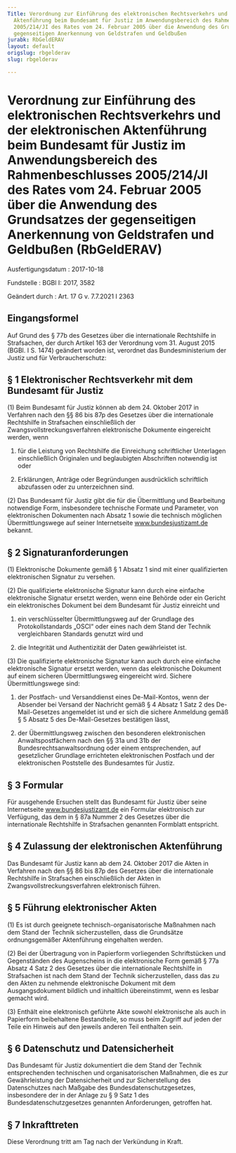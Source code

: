 ```yaml
---
Title: Verordnung zur Einführung des elektronischen Rechtsverkehrs und der elektronischen
  Aktenführung beim Bundesamt für Justiz im Anwendungsbereich des Rahmenbeschlusses
  2005/214/JI des Rates vom 24. Februar 2005 über die Anwendung des Grundsatzes der
  gegenseitigen Anerkennung von Geldstrafen und Geldbußen
jurabk: RbGeldERAV
layout: default
origslug: rbgelderav
slug: rbgelderav

---
```


# Verordnung zur Einführung des elektronischen Rechtsverkehrs und der elektronischen Aktenführung beim Bundesamt für Justiz im Anwendungsbereich des Rahmenbeschlusses 2005/214/JI des Rates vom 24. Februar 2005 über die Anwendung des Grundsatzes der gegenseitigen Anerkennung von Geldstrafen und Geldbußen (RbGeldERAV)

Ausfertigungsdatum
:   2017-10-18

Fundstelle
:   BGBl I: 2017, 3582

Geändert durch
:   Art. 17 G v. 7.7.2021 I 2363

[^F800579_01_BJNR358200017]:     Notifiziert gemäß der Richtlinie (EU) 2015/1535 des Europäischen
    Parlaments und des Rates vom 9. September 2015 über ein
    Informationsverfahren auf dem Gebiet der technischen Vorschriften und
    der Vorschriften für die Dienste der Informationsgesellschaft (ABl. L
    241 vom 17.9.2015, S. 1).


## Eingangsformel

Auf Grund des § 77b des Gesetzes über die internationale Rechtshilfe
in Strafsachen, der durch Artikel 163 der Verordnung vom 31. August
2015 (BGBl. I S. 1474) geändert worden ist, verordnet das
Bundesministerium der Justiz und für Verbraucherschutz:


## § 1 Elektronischer Rechtsverkehr mit dem Bundesamt für Justiz

(1) Beim Bundesamt für Justiz können ab dem 24. Oktober 2017 in
Verfahren nach den §§ 86 bis 87p des Gesetzes über die internationale
Rechtshilfe in Strafsachen einschließlich der
Zwangsvollstreckungsverfahren elektronische Dokumente eingereicht
werden, wenn

1.  für die Leistung von Rechtshilfe die Einreichung schriftlicher
    Unterlagen einschließlich Originalen und beglaubigten Abschriften
    notwendig ist oder


2.  Erklärungen, Anträge oder Begründungen ausdrücklich schriftlich
    abzufassen oder zu unterzeichnen sind.




(2) Das Bundesamt für Justiz gibt die für die Übermittlung und
Bearbeitung notwendige Form, insbesondere technische Formate und
Parameter, von elektronischen Dokumenten nach Absatz 1 sowie die
technisch möglichen Übermittlungswege auf seiner Internetseite
www.bundesjustizamt.de bekannt.


## § 2 Signaturanforderungen

(1) Elektronische Dokumente gemäß § 1 Absatz 1 sind mit einer
qualifizierten elektronischen Signatur zu versehen.

(2) Die qualifizierte elektronische Signatur kann durch eine einfache
elektronische Signatur ersetzt werden, wenn eine Behörde oder ein
Gericht ein elektronisches Dokument bei dem Bundesamt für Justiz
einreicht und

1.  ein verschlüsselter Übermittlungsweg auf der Grundlage des
    Protokollstandards „OSCI“ oder eines nach dem Stand der Technik
    vergleichbaren Standards genutzt wird und


2.  die Integrität und Authentizität der Daten gewährleistet ist.




(3) Die qualifizierte elektronische Signatur kann auch durch eine
einfache elektronische Signatur ersetzt werden, wenn das elektronische
Dokument auf einem sicheren Übermittlungsweg eingereicht wird. Sichere
Übermittlungswege sind:

1.  der Postfach- und Versanddienst eines De-Mail-Kontos, wenn der
    Absender bei Versand der Nachricht gemäß § 4 Absatz 1 Satz 2 des De-
    Mail-Gesetzes angemeldet ist und er sich die sichere Anmeldung gemäß §
    5 Absatz 5 des De-Mail-Gesetzes bestätigen lässt,


2.  der Übermittlungsweg zwischen den besonderen elektronischen
    Anwaltspostfächern nach den §§ 31a und 31b der
    Bundesrechtsanwaltsordnung oder einem entsprechenden, auf gesetzlicher
    Grundlage errichteten elektronischen Postfach und der elektronischen
    Poststelle des Bundesamtes für Justiz.





## § 3 Formular

Für ausgehende Ersuchen stellt das Bundesamt für Justiz über seine
Internetseite www.bundesjustizamt.de ein Formular elektronisch zur
Verfügung, das dem in § 87a Nummer 2 des Gesetzes über die
internationale Rechtshilfe in Strafsachen genannten Formblatt
entspricht.


## § 4 Zulassung der elektronischen Aktenführung

Das Bundesamt für Justiz kann ab dem 24. Oktober 2017 die Akten in
Verfahren nach den §§ 86 bis 87p des Gesetzes über die internationale
Rechtshilfe in Strafsachen einschließlich der Akten in
Zwangsvollstreckungsverfahren elektronisch führen.


## § 5 Führung elektronischer Akten

(1) Es ist durch geeignete technisch-organisatorische Maßnahmen nach
dem Stand der Technik sicherzustellen, dass die Grundsätze
ordnungsgemäßer Aktenführung eingehalten werden.

(2) Bei der Übertragung von in Papierform vorliegenden Schriftstücken
und Gegenständen des Augenscheins in die elektronische Form gemäß §
77a Absatz 4 Satz 2 des Gesetzes über die internationale Rechtshilfe
in Strafsachen ist nach dem Stand der Technik sicherzustellen, dass
das zu den Akten zu nehmende elektronische Dokument mit dem
Ausgangsdokument bildlich und inhaltlich übereinstimmt, wenn es lesbar
gemacht wird.

(3) Enthält eine elektronisch geführte Akte sowohl elektronische als
auch in Papierform beibehaltene Bestandteile, so muss beim Zugriff auf
jeden der Teile ein Hinweis auf den jeweils anderen Teil enthalten
sein.


## § 6 Datenschutz und Datensicherheit

Das Bundesamt für Justiz dokumentiert die dem Stand der Technik
entsprechenden technischen und organisatorischen Maßnahmen, die es zur
Gewährleistung der Datensicherheit und zur Sicherstellung des
Datenschutzes nach Maßgabe des Bundesdatenschutzgesetzes, insbesondere
der in der Anlage zu § 9 Satz 1 des Bundesdatenschutzgesetzes
genannten Anforderungen, getroffen hat.


## § 7 Inkrafttreten

Diese Verordnung tritt am Tag nach der Verkündung in Kraft.

